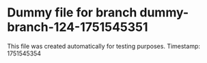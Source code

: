 # Dummy file for branch dummy-branch-124-1751545351

This file was created automatically for testing purposes.
Timestamp: 1751545354